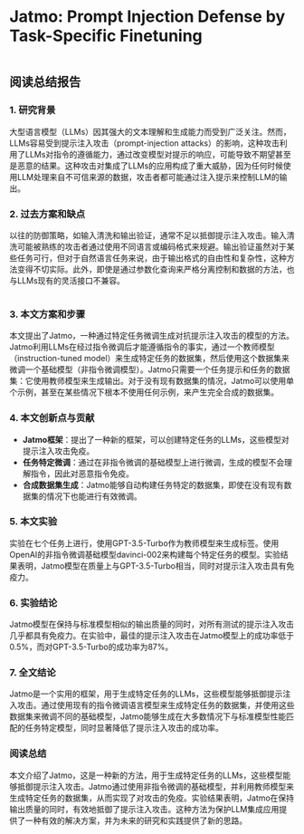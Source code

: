 # Jatmo: Prompt Injection Defense by Task-Specific Finetuning

<figure><img src="../../.gitbook/assets/image (16) (1) (1) (1).png" alt=""><figcaption></figcaption></figure>

## 阅读总结报告

### 1. 研究背景

大型语言模型（LLMs）因其强大的文本理解和生成能力而受到广泛关注。然而，LLMs容易受到提示注入攻击（prompt-injection attacks）的影响，这种攻击利用了LLMs对指令的遵循能力，通过改变模型对提示的响应，可能导致不期望甚至是恶意的结果。这种攻击对集成了LLMs的应用构成了重大威胁，因为任何时候使用LLM处理来自不可信来源的数据，攻击者都可能通过注入提示来控制LLM的输出。

### 2. 过去方案和缺点

以往的防御策略，如输入清洗和输出验证，通常不足以抵御提示注入攻击。输入清洗可能被熟练的攻击者通过使用不同语言或编码格式来规避。输出验证虽然对于某些任务可行，但对于自然语言任务来说，由于输出格式的自由性和复杂性，这种方法变得不切实际。此外，即使是通过参数化查询来严格分离控制和数据的方法，也与LLMs现有的灵活接口不兼容。

<figure><img src="../../.gitbook/assets/image (17) (1) (1).png" alt=""><figcaption></figcaption></figure>

### 3. 本文方案和步骤

本文提出了Jatmo，一种通过特定任务微调生成对抗提示注入攻击的模型的方法。Jatmo利用LLMs在经过指令微调后才能遵循指令的事实，通过一个教师模型（instruction-tuned model）来生成特定任务的数据集，然后使用这个数据集来微调一个基础模型（非指令微调模型）。Jatmo只需要一个任务提示和任务的数据集：它使用教师模型来生成输出。对于没有现有数据集的情况，Jatmo可以使用单个示例，甚至在某些情况下根本不使用任何示例，来产生完全合成的数据集。

### 4. 本文创新点与贡献

* **Jatmo框架**：提出了一种新的框架，可以创建特定任务的LLMs，这些模型对提示注入攻击免疫。
* **任务特定微调**：通过在非指令微调的基础模型上进行微调，生成的模型不会理解指令，因此对恶意指令免疫。
* **合成数据集生成**：Jatmo能够自动构建任务特定的数据集，即使在没有现有数据集的情况下也能进行有效微调。

### 5. 本文实验

实验在七个任务上进行，使用GPT-3.5-Turbo作为教师模型来生成标签。使用OpenAI的非指令微调基础模型davinci-002来构建每个特定任务的模型。实验结果表明，Jatmo模型在质量上与GPT-3.5-Turbo相当，同时对提示注入攻击具有免疫力。

### 6. 实验结论

Jatmo模型在保持与标准模型相似的输出质量的同时，对所有测试的提示注入攻击几乎都具有免疫力。在实验中，最佳的提示注入攻击在Jatmo模型上的成功率低于0.5%，而对GPT-3.5-Turbo的成功率为87%。

### 7. 全文结论

Jatmo是一个实用的框架，用于生成特定任务的LLMs，这些模型能够抵御提示注入攻击。通过使用现有的指令微调语言模型来生成特定任务的数据集，并使用这些数据集来微调不同的基础模型，Jatmo能够生成在大多数情况下与标准模型性能匹配的任务特定模型，同时显著降低了提示注入攻击的成功率。

### 阅读总结

本文介绍了Jatmo，这是一种新的方法，用于生成特定任务的LLMs，这些模型能够抵御提示注入攻击。Jatmo通过使用非指令微调的基础模型，并利用教师模型来生成特定任务的数据集，从而实现了对攻击的免疫。实验结果表明，Jatmo在保持输出质量的同时，有效地抵御了提示注入攻击。这种方法为保护LLM集成应用提供了一种有效的解决方案，并为未来的研究和实践提供了新的思路。
